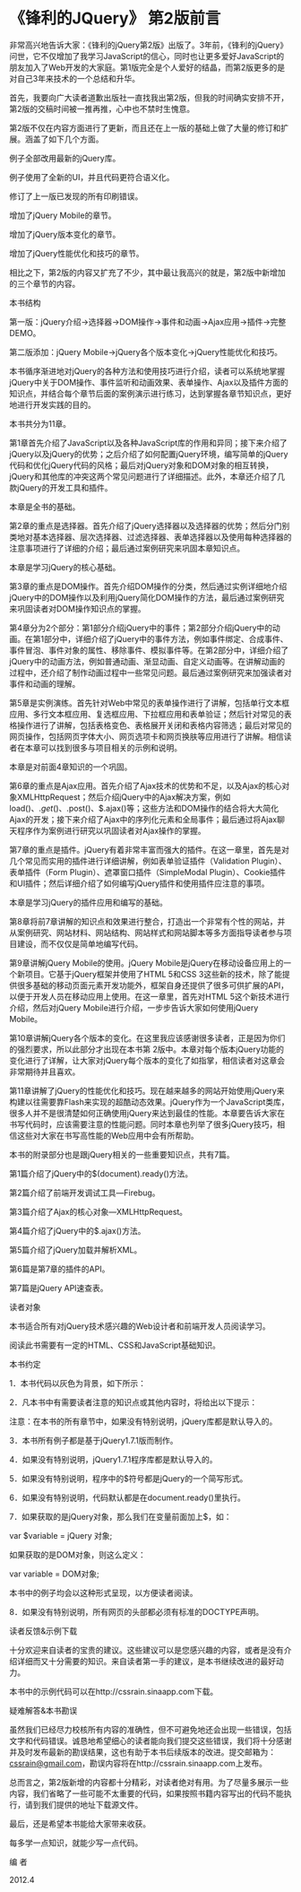 # 《锋利的JQuery》 第2版前言

 

非常高兴地告诉大家：《锋利的jQuery第2版》出版了。3年前，《锋利的jQuery》问世，它不仅增加了我学习JavaScript的信心，同时也让更多爱好JavaScript的朋友加入了Web开发的大家庭。第1版完全是个人爱好的结晶，而第2版更多的是对自己3年来技术的一个总结和升华。

首先，我要向广大读者道歉出版社一直找我出第2版，但我的时间确实安排不开，第2版的交稿时间被一推再推，心中也不禁时生愧意。

第2版不仅在内容方面进行了更新，而且还在上一版的基础上做了大量的修订和扩展。涵盖了如下几个方面。

例子全部改用最新的jQuery库。

例子使用了全新的UI，并且代码更符合语义化。

修订了上一版已发现的所有印刷错误。

增加了jQuery Mobile的章节。

增加了jQuery版本变化的章节。

增加了jQuery性能优化和技巧的章节。

相比之下，第2版的内容又扩充了不少，其中最让我高兴的就是，第2版中新增加的三个章节的内容。

本书结构

第一版：jQuery介绍→选择器→DOM操作→事件和动画→Ajax应用→插件→完整DEMO。

第二版添加：jQuery Mobile→jQuery各个版本变化→jQuery性能优化和技巧。

本书循序渐进地对jQuery的各种方法和使用技巧进行介绍，读者可以系统地掌握jQuery中关于DOM操作、事件监听和动画效果、表单操作、Ajax以及插件方面的知识点，并结合每个章节后面的案例演示进行练习，达到掌握各章节知识点，更好地进行开发实践的目的。

本书共分为11章。

第1章首先介绍了JavaScript以及各种JavaScript库的作用和异同；接下来介绍了jQuery以及jQuery的优势；之后介绍了如何配置jQuery环境，编写简单的jQuery代码和优化jQuery代码的风格；最后对jQuery对象和DOM对象的相互转换，jQuery和其他库的冲突这两个常见问题进行了详细描述。此外，本章还介绍了几款jQuery的开发工具和插件。

本章是全书的基础。

第2章的重点是选择器。首先介绍了jQuery选择器以及选择器的优势；然后分门别类地对基本选择器、层次选择器、过滤选择器、表单选择器以及使用每种选择器的注意事项进行了详细的介绍；最后通过案例研究来巩固本章知识点。

本章是学习jQuery的核心基础。

第3章的重点是DOM操作。首先介绍DOM操作的分类，然后通过实例详细地介绍jQuery中的DOM操作以及利用jQuery简化DOM操作的方法，最后通过案例研究来巩固读者对DOM操作知识点的掌握。

第4章分为2个部分：第1部分介绍jQuery中的事件；第2部分介绍jQuery中的动画。在第1部分中，详细介绍了jQuery中的事件方法，例如事件绑定、合成事件、事件冒泡、事件对象的属性、移除事件、模拟事件等。在第2部分中，详细介绍了jQuery中的动画方法，例如普通动画、渐显动画、自定义动画等。在讲解动画的过程中，还介绍了制作动画过程中一些常见问题。最后通过案例研究来加强读者对事件和动画的理解。

第5章是实例演练。首先针对Web中常见的表单操作进行了讲解，包括单行文本框应用、多行文本框应用、复选框应用、下拉框应用和表单验证；然后针对常见的表格操作进行了讲解，包括表格变色、表格展开关闭和表格内容筛选；最后对常见的网页操作，包括网页字体大小、网页选项卡和网页换肤等应用进行了讲解。相信读者在本章可以找到很多与项目相关的示例和说明。

本章是对前面4章知识的一个巩固。

第6章的重点是Ajax应用。首先介绍了Ajax技术的优势和不足，以及Ajax的核心对象XMLHttpRequest；然后介绍jQuery中的Ajax解决方案，例如load()、$.get()、$.post()、$.ajax()等；这些方法和DOM操作的结合将大大简化Ajax的开发；接下来介绍了Ajax中的序列化元素和全局事件；最后通过将Ajax聊天程序作为案例进行研究以巩固读者对Ajax操作的掌握。

第7章的重点是插件。jQuery有着非常丰富而强大的插件。在这一章里，首先是对几个常见而实用的插件进行详细讲解，例如表单验证插件（Validation Plugin）、表单插件（Form Plugin）、遮罩窗口插件（SimpleModal Plugin）、Cookie插件和UI插件；然后详细介绍了如何编写jQuery插件和使用插件应注意的事项。

本章是学习jQuery的插件应用和编写的基础。

第8章将前7章讲解的知识点和效果进行整合，打造出一个非常有个性的网站，并从案例研究、网站材料、网站结构、网站样式和网站脚本等多方面指导读者参与项目建设，而不仅仅是简单地编写代码。

第9章讲解jQuery Mobile的使用。jQuery Mobile是jQuery在移动设备应用上的一个新项目。它基于jQuery框架并使用了HTML 5和CSS 3这些新的技术，除了能提供很多基础的移动页面元素开发功能外，框架自身还提供了很多可供扩展的API，以便于开发人员在移动应用上使用。在这一章里，首先对HTML 5这个新技术进行介绍，然后对jQuery Mobile进行介绍，一步步告诉大家如何使用jQuery Mobile。

第10章讲解jQuery各个版本的变化。在这里我应该感谢很多读者，正是因为你们的强烈要求，所以此部分才出现在本书第 2版中。本章对每个版本jQuery功能的变化进行了详解，让大家对jQuery每个版本的变化了如指掌，相信读者对这章会非常期待并且喜欢。

第11章讲解了jQuery的性能优化和技巧。现在越来越多的网站开始使用jQuery来构建以往需要靠Flash来实现的超酷动态效果。jQuery作为一个JavaScript类库，很多人并不是很清楚如何正确使用jQuery来达到最佳的性能。本章要告诉大家在书写代码时，应该需要注意的性能问题。同时本章也列举了很多jQuery技巧，相信这些对大家在书写高性能的Web应用中会有所帮助。

本书的附录部分也是跟jQuery相关的一些重要知识点，共有7篇。

第1篇介绍了jQuery中的$(document).ready()方法。

第2篇介绍了前端开发调试工具—Firebug。

第3篇介绍了Ajax的核心对象—XMLHttpRequest。

第4篇介绍了jQuery中的$.ajax()方法。

第5篇介绍了jQuery加载并解析XML。

第6篇是第7章的插件的API。

第7篇是jQuery API速查表。

读者对象

本书适合所有对jQuery技术感兴趣的Web设计者和前端开发人员阅读学习。

阅读此书需要有一定的HTML、CSS和JavaScript基础知识。

本书约定

1．本书代码以灰色为背景，如下所示：

<html>

<head>

**<!--** 在**head**标签内 **引入jQuery  -->**

<script src="../scripts/jquery.js" type="text/javascript"></script>

</head>

<body>

</body>

</html>

2．凡本书中有需要读者注意的知识点或其他内容时，将给出以下提示：

注意：在本书的所有章节中，如果没有特别说明，jQuery库都是默认导入的。

3．本书所有例子都是基于jQuery1.7.1版而制作。

4．如果没有特别说明，jQuery1.7.1程序库都是默认导入的。

5．如果没有特别说明，程序中的$符号都是jQuery的一个简写形式。

6．如果没有特别说明，代码默认都是在document.ready()里执行。

7．如果获取的是jQuery对象，那么我们在变量前面加上$，如：

var  $variable   =   jQuery 对象;

如果获取的是DOM对象，则这么定义：

var  variable    =   DOM对象;

本书中的例子均会以这种形式呈现，以方便读者阅读。

8．如果没有特别说明，所有网页的头部都必须有标准的DOCTYPE声明。 

读者反馈&示例下载

十分欢迎来自读者的宝贵的建议。这些建议可以是您感兴趣的内容，或者是没有介绍详细而又十分需要的知识。来自读者第一手的建议，是本书继续改进的最好动力。

本书中的示例代码可以在http://cssrain.sinaapp.com下载。

疑难解答&本书勘误

虽然我们已经尽力校核所有内容的准确性，但不可避免地还会出现一些错误，包括文字和代码错误。诚恳地希望细心的读者能向我们提交这些错误，我们将十分感谢并及时发布最新的勘误结果，这也有助于本书后续版本的改进。提交邮箱为：cssrain@gmail.com，勘误内容将在http://cssrain.sinaapp.com上发布。

总而言之，第2版新增的内容都十分精彩，对读者绝对有用。为了尽量多展示一些内容，我们省略了一些可能不太重要的代码，如果按照书籍内容写出的代码不能执行，请到我们提供的地址下载源文件。

最后，还是希望本书能给大家带来收获。

每多学一点知识，就能少写一点代码。

编  者

2012.4